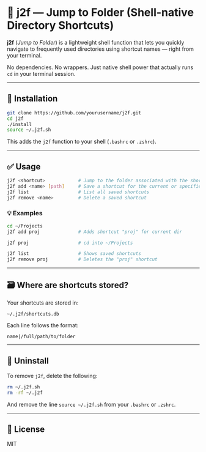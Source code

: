 # 🏃 j2f — Jump to Folder (Shell-native Directory Shortcuts)

**j2f** (*Jump to Folder*) is a lightweight shell function that lets you quickly navigate to frequently used directories using shortcut names — right from your terminal.

No dependencies. No wrappers. Just native shell power that actually runs `cd` in your terminal session.

---

## 🔧 Installation

```bash
git clone https://github.com/yourusername/j2f.git
cd j2f
./install
source ~/.j2f.sh
```

This adds the `j2f` function to your shell (`.bashrc` or `.zshrc`).

---

## ✅ Usage

```bash
j2f <shortcut>            # Jump to the folder associated with the shortcut
j2f add <name> [path]     # Save a shortcut for the current or specified directory
j2f list                  # List all saved shortcuts
j2f remove <name>         # Delete a saved shortcut
```

### 💡 Examples

```bash
cd ~/Projects
j2f add proj              # Adds shortcut "proj" for current dir

j2f proj                  # cd into ~/Projects

j2f list                  # Shows saved shortcuts
j2f remove proj           # Deletes the "proj" shortcut
```

---

## 🗃️ Where are shortcuts stored?

Your shortcuts are stored in:

```text
~/.j2f/shortcuts.db
```

Each line follows the format:
```text
name|/full/path/to/folder
```

---

## 🧼 Uninstall

To remove `j2f`, delete the following:

```bash
rm ~/.j2f.sh
rm -rf ~/.j2f
```

And remove the line `source ~/.j2f.sh` from your `.bashrc` or `.zshrc`.

---

## 📄 License

MIT
